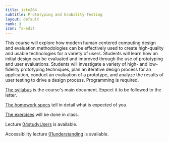 ```yaml
---
title: iste264
subtitle: Prototyping and Usability Testing
layout: default
rank: 3
icon: fa-edit
---
```


This course will explore how modern human centered computing design and evaluation methodologies can be effectively used to create high-quality and usable technologies for a variety of users. Students will learn how an initial design can be evaluated and improved through the use of prototyping and user evaluations. Students will investigate a variety of high- and low-fidelity prototyping techniques, plan an iterative design process for an application, conduct an evaluation of a prototype, and analyze the results of user testing to drive a design process. Programming is required.

[The syllabus](/prototyping+usability/syllabus.pdf) is the course's main document. Expect it to be followed to the letter.

[The homework specs](/prototyping+usability/hwSpecs.pdf) tell in detail what is expected of you.

[The exercises](/prototyping+usability/exercises) will be done in class.

Lecture [04studyUsers](/prototyping+usability/04studyUsers) is available.

Accessibility lecture [01understanding](/accessibilitySlides/01understanding) is available.
